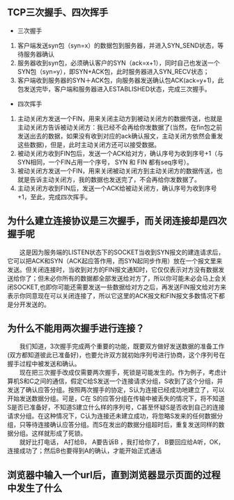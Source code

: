 ## TCP三次握手、四次挥手
* 三次握手  
1. 客户端发送syn包（syn=x）的数据包到服务器，并进入SYN_SEND状态，等待服务器确认
2.  服务器收到syn包，必须确认客户的SYN（ack=x+1），同时自己也发送一个SYN包（syn=y），即SYN+ACK包，此时服务器进入SYN_RECV状态；
3. 客户端收到服务器的SYN＋ACK包，向服务器发送确认包ACK(ack=y+1)，此包发送完毕，客户端和服务器进入ESTABLISHED状态，完成三次握手。

* 四次挥手
1. 主动关闭方发送一个FIN，用来关闭主动方到被动关闭方的数据传送，也就是主动关闭方告诉被动关闭方：我已经不会再给你发数据了(当然，在fin包之前发送出去的数据，如果没有收到对应的ack确认报文，主动关闭方依然会重发这些数据)，但是，此时主动关闭方还可以接受数据。
2. 被动关闭方收到FIN包后，发送一个ACK给对方，确认序号为收到序号+1（与SYN相同，一个FIN占用一个序号， SYN 和 FIN 都有seq序号）。
3. 被动关闭方发送一个FIN，用来关闭被动关闭方到主动关闭方的数据传送，也就是告诉主动关闭方，我的数据也发送完了，不会再给你发数据了。
4. 主动关闭方收到FIN后，发送一个ACK给被动关闭方，确认序号为收到序号+1，至此，完成四次挥手。

## 为什么建立连接协议是三次握手，而关闭连接却是四次握手呢
&emsp;&emsp;这是因为服务端的LISTEN状态下的SOCKET当收到SYN报文的建连请求后，它可以把ACK和SYN（ACK起应答作用，而SYN起同步作用）放在一个报文里来发送。但关闭连接时，当收到对方的FIN报文通知时，它仅仅表示对方没有数据发送给你了；但未必你所有的数据都全部发送给对方了，所以你可能未必会马上会关闭SOCKET,也即你可能还需要发送一些数据给对方之后，再发送FIN报文给对方来表示你同意现在可以关闭连接了，所以它这里的ACK报文和FIN报文多数情况下都是分开发送的。

## 为什么不能用两次握手进行连接？
&emsp;&emsp;我们知道，3次握手完成两个重要的功能，既要双方做好发送数据的准备工作(双方都知道彼此已准备好)，也要允许双方就初始序列号进行协商，这个序列号在握手过程中被发送和确认。  
&emsp;&emsp;现在把三次握手改成仅需要两次握手，死锁是可能发生的。作为例子，考虑计算机S和C之间的通信，假定C给S发送一个连接请求分组，S收到了这个分组，并发送了确认应答分组。按照两次握手的协定，S认为连接已经成功地建立了，可以开始发送数据分组。可是，C在 S的应答分组在传输中被丢失的情况下，将不知道S是否已准备好，不知道S建立什么样的序列号，C甚至怀疑S是否收到自己的连接请求分组。在这种情况下，C认为连接还未建立成功，将忽略S发来的任何数据分组，只等待连接确认应答分组。而S在发出的数据分组超时后，重复发送同样的数据分组。这样就形成了死锁。  
&emsp;&emsp;就好比打电话， A打给B， A要告诉B ，我打给你了， B要回应给A听，OK，连接成功了；然后B也要得到A的确认，才能开始正式通话

## 浏览器中输入一个url后，直到浏览器显示页面的过程中发生了什么

